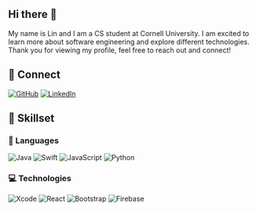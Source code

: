 ## Hi there 👋

My name is Lin and I am a CS student at Cornell University. I am excited to learn more about software engineering and explore different technologies. Thank you for viewing my profile, feel free to reach out and connect!

## 📌 Connect 
[![GitHub](https://img.shields.io/badge/GitHub-100000?style=for-the-badge&logo=github&logoColor=white)](https://github.com/LinJing-Liu)
[![LinkedIn](https://img.shields.io/badge/LinkedIn-0077B5?style=for-the-badge&logo=linkedin&logoColor=white)](https://www.linkedin.com/in/lin-jing-l-50a6a0216/)

## 💼 Skillset

### 💬 Languages
![Java](https://img.shields.io/badge/java-%23ED8B00.svg?style=for-the-badge&logo=java&logoColor=white)
![Swift](https://img.shields.io/badge/swift-F54A2A?style=for-the-badge&logo=swift&logoColor=white)
![JavaScript](https://img.shields.io/badge/javascript-%23323330.svg?style=for-the-badge&logo=javascript&logoColor=%23F7DF1E)
![Python](https://img.shields.io/badge/python-3670A0?style=for-the-badge&logo=python&logoColor=ffdd54)


### 💻 Technologies
![Xcode](https://img.shields.io/badge/Xcode-007ACC?style=for-the-badge&logo=Xcode&logoColor=white)
![React](https://img.shields.io/badge/react-%2320232a.svg?style=for-the-badge&logo=react&logoColor=%2361DAFB)
![Bootstrap](https://img.shields.io/badge/bootstrap-%23563D7C.svg?style=for-the-badge&logo=bootstrap&logoColor=white)
![Firebase](https://img.shields.io/badge/Firebase-039BE5?style=for-the-badge&logo=Firebase&logoColor=white)
